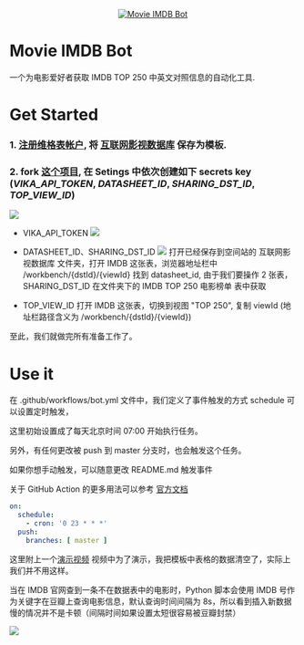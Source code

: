 <p align="center">
  <a href="https://vika.cn/share/shruZUUMv38WYu9ywJeX1"><img src="https://s1.vika.cn/space/2021/04/03/26cf3d796c034d6aa3c50995b11338eb?attname=image.png" alt="Movie IMDB Bot" /></a>
</p>

# Movie IMDB Bot
一个为电影爱好者获取 IMDB TOP 250 中英文对照信息的自动化工具.

# Get Started

### 1. [注册维格表帐户](https://vika.cn/?inviteCode=28762276), 将 [互联网影视数据库](https://vika.cn/share/shrG4k0oxQCgCa4ggnptS) 保存为模板.

### 2. fork [这个项目](https://github.com/doctoroyy/Movie-IMDB-Bot), 在 Setings 中依次创建如下 secrets key (*VIKA_API_TOKEN*, *DATASHEET_ID*, *SHARING_DST_ID*,  *TOP_VIEW_ID*)
   
<img src="https://s1.vika.cn/space/2021/04/03/518d3caf12eb4304be1c6c814836cc27?attname=image.png" />

- VIKA_API_TOKEN
  <img src="https://s1.vika.cn/space/2021/04/03/f19f2df18393406d92a738a436dceac2?attname=image.png" />
  
- DATASHEET_ID、SHARING_DST_ID
  <img src="https://s1.vika.cn/space/2021/04/03/9abafe7ba53d4d4d86b936c6855739d2?attname=image.png" />
  打开已经保存到空间站的 互联网影视数据库 文件夹，打开 IMDB 这张表，浏览器地址栏中 /workbench/{dstId}/{viewId} 找到 datasheet_id, 由于我们要操作 2 张表，SHARING_DST_ID 在文件夹下的 IMDB TOP 250 电影榜单 表中获取
  
- TOP_VIEW_ID
  打开 IMDB 这张表，切换到视图 "TOP 250", 复制 viewId (地址栏路径含义为 /workbench/{dstId}/{viewId})
  
至此，我们就做完所有准备工作了。
  
# Use it
在 .github/workflows/bot.yml 文件中，我们定义了事件触发的方式 schedule 可以设置定时触发，

这里初始设置成了每天北京时间 07:00 开始执行任务。

另外，有任何更改被 push 到 master 分支时，也会触发这个任务。

如果你想手动触发，可以随意更改 README.md 触发事件

关于 GitHub Action 的更多用法可以参考 [官方文档](https://docs.github.com/cn/actions/reference/events-that-trigger-workflows)

```yaml
on:
  schedule:
    - cron: '0 23 * * *'
  push:
    branches: [ master ]
```
这里附上一个[演示视频](https://s1.vika.cn/space/2021/04/03/5dc50dc4f9ac4bc4aa58c02b7c3d58ec?attname=Kapture%202021-04-03%20at%2021.11.43.mp4)
视频中为了演示，我把模板中表格的数据清空了，实际上我们并不用这样。

当在 IMDB 官网查到一条不在数据表中的电影时，Python 脚本会使用 IMDB 号作为关键字在豆瓣上查询电影信息，默认查询时间间隔为 8s，所以看到插入新数据慢的情况并不是卡顿（间隔时间如果设置太短很容易被豆瓣封禁）

<img src="https://s1.vika.cn/space/2021/04/03/90f32e6893e04a1d9a35ade25ba4775e?attname=Kapture%202021-04-03%20at%2020.59.49.gif" />
